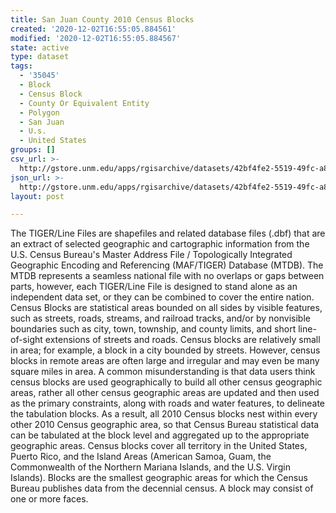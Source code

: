 ```yaml
---
title: San Juan County 2010 Census Blocks
created: '2020-12-02T16:55:05.884561'
modified: '2020-12-02T16:55:05.884567'
state: active
type: dataset
tags:
  - '35045'
  - Block
  - Census Block
  - County Or Equivalent Entity
  - Polygon
  - San Juan
  - U.s.
  - United States
groups: []
csv_url: >-
  http://gstore.unm.edu/apps/rgisarchive/datasets/42bf4fe2-5519-49fc-a880-95e644149045/tl_2010_35045_tabblock10.derived.csv
json_url: >-
  http://gstore.unm.edu/apps/rgisarchive/datasets/42bf4fe2-5519-49fc-a880-95e644149045/tl_2010_35045_tabblock10.derived.json
layout: post

---
```

The TIGER/Line Files are shapefiles and related database files (.dbf) that are an extract of selected geographic and cartographic information from the U.S. Census Bureau's Master Address File / Topologically Integrated Geographic Encoding and Referencing (MAF/TIGER) Database (MTDB).  The MTDB represents a seamless national file with no overlaps or gaps between parts, however, each TIGER/Line File is designed to stand alone as an independent data set, or they can be combined to cover the entire nation.  Census Blocks are statistical areas bounded on all sides by visible features, such as streets, roads, streams, and railroad tracks, and/or by nonvisible boundaries such as city, town, township, and county limits, and short line-of-sight extensions of streets and roads.  Census blocks are relatively small in area; for example, a block in a city bounded by streets.  However, census blocks in remote areas are often large and irregular and may even be many square miles in area.  A common misunderstanding is that data users think census blocks are used geographically to build all other census geographic areas, rather all other census geographic areas are updated and then used as the primary constraints, along with roads and water features, to delineate the tabulation blocks.  As a result, all 2010 Census blocks nest within every other 2010 Census geographic area, so that Census Bureau statistical data can be tabulated at the block level and aggregated up to the appropriate geographic areas.  Census blocks cover all territory in the United States, Puerto Rico, and the Island Areas (American Samoa, Guam, the Commonwealth of the Northern Mariana Islands, and the U.S. Virgin Islands).  Blocks are the smallest geographic areas for which the Census Bureau publishes data from the decennial census.  A block may consist of one or more faces.  

